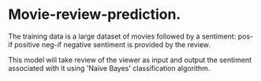 # Movie-review-prediction.

The training data is a large dataset of movies followed by a sentiment:
pos-if positive
neg-if negative sentiment is provided by the review.

This model will take review of the viewer as input and output the sentiment associated with it using 'Naive Bayes' classification algorithm.

